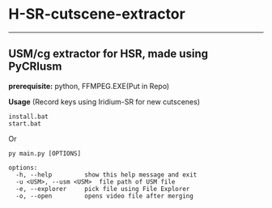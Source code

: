 # H-SR-cutscene-extractor
---
USM/cg extractor for HSR, made using PyCRIusm
---
**prerequisite:**
python, 
FFMPEG.EXE(Put in Repo)

**Usage**
(Record keys using Iridium-SR for new cutscenes)
```
install.bat
start.bat
```
Or
```
py main.py [OPTIONS]

options:
  -h, --help         show this help message and exit
  -u <USM>, --usm <USM>  file path of USM file
  -e, --explorer     pick file using File Explorer
  -o, --open         opens video file after merging
```
